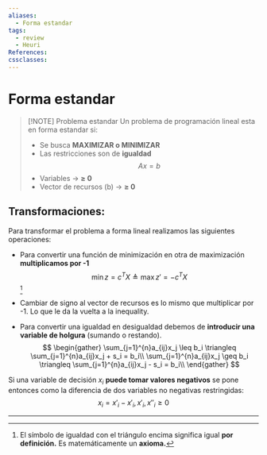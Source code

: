 ```yaml
---
aliases:
  - Forma estandar
tags:
  - review
  - Heuri
References: 
cssclasses:
---
```

# Forma estandar

> [!NOTE] Problema estandar
> Un problema de programación lineal esta en forma estandar si: 
>+ Se busca **MAXIMIZAR o MINIMIZAR**
>+ Las restricciones son de **igualdad**
>$$Ax = b$$
>+ Variables → **≥ 0**
>+ Vector de recursos (b) → **≥ 0** 


## Transformaciones: 
Para transformar el problema a forma lineal realizamos las siguientes operaciones:
+ Para convertir una función de minimización en otra de maximización **multiplicamos por -1**
$$
\min z = c^TX \triangleq \max z' = -c^TX
$$[^1]

+ Cambiar de signo al vector de recursos es lo mismo que multiplicar por -1. Lo que le da la vuelta a la inequality.
+ Para convertir una igualdad en desigualdad debemos de **introducir una variable de holgura** (sumando o restando).
$$
\begin{gather}
\sum_{j=1}^{n}a_{ij}x_j \leq b_i  \triangleq \sum_{j=1}^{n}a_{ij}x_j + s_i = b_i\\
\sum_{j=1}^{n}a_{ij}x_j \geq b_i  \triangleq \sum_{j=1}^{n}a_{ij}x_j - s_i = b_i\\
\end{gather}
$$


Si una variable de decisión $x_i$ **puede tomar valores negativos** se pone entonces como la diferencia de dos variables no negativas restringidas: 
$$
x_i = x'_i − x'_i , x'_i , x ''_i ≥ 0
$$
***

[^1]: El símbolo de igualdad con el triángulo encima significa igual **por definición.** Es matemáticamente un **axioma.**